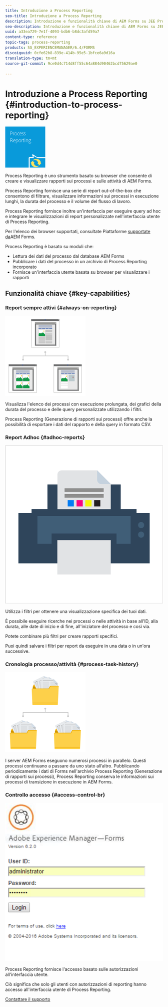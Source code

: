 ```yaml
---
title: Introduzione a Process Reporting
seo-title: Introduzione a Process Reporting
description: Introduzione e funzionalità chiave di AEM Forms su JEE Process Reporting
seo-description: Introduzione e funzionalità chiave di AEM Forms su JEE Process Reporting
uuid: a33ea729-7e1f-4093-bdb6-b8dc3afd59a7
content-type: reference
topic-tags: process-reporting
products: SG_EXPERIENCEMANAGER/6.4/FORMS
discoiquuid: 0cfe62b8-839e-414b-95e5-1bfce6a9d16a
translation-type: tm+mt
source-git-commit: 9ce0d4c714d8ff55c64a884d90462bcd75629ae0

---
```



# Introduzione a Process Reporting {#introduction-to-process-reporting}

![reporting dei processi](assets/process-reporting.png)

Process Reporting è uno strumento basato su browser che consente di creare e visualizzare rapporti sui processi e sulle attività di AEM Forms.

Process Reporting fornisce una serie di report out-of-the-box che consentono di filtrare, visualizzare informazioni sui processi in esecuzione lunghi, la durata del processo e il volume del flusso di lavoro.

Process Reporting fornisce inoltre un&#39;interfaccia per eseguire query ad hoc e integrare le visualizzazioni di report personalizzate nell&#39;interfaccia utente di Process Reporting.

Per l&#39;elenco dei browser supportati, consultate Piattaforme [supportate da](/help/forms/using/aem-forms-jee-supported-platforms.md)AEM Forms.

Process Reporting è basato su moduli che:

* Lettura dei dati del processo dal database AEM Forms
* Pubblicare i dati del processo in un archivio di Process Reporting incorporato
* Fornisce un&#39;interfaccia utente basata su browser per visualizzare i rapporti

## Funzionalità chiave {#key-capabilities}

### Report sempre attivi {#always-on-reporting}

![gestione del sito](assets/site-management.png)

Visualizza l&#39;elenco dei processi con esecuzione prolungata, dei grafici della durata del processo e delle query personalizzate utilizzando i filtri.

Process Reporting (Generazione di rapporti sui processi) offre anche la possibilità di esportare i dati del rapporto e della query in formato CSV.

### Report Adhoc {#adhoc-reports}

![print-and-color](assets/print-&-colour.png)

Utilizza i filtri per ottenere una visualizzazione specifica dei tuoi dati.

È possibile eseguire ricerche nei processi o nelle attività in base all&#39;ID, alla durata, alle date di inizio e di fine, all&#39;iniziatore del processo e così via.

Potete combinare più filtri per creare rapporti specifici.

Puoi quindi salvare i filtri per report da eseguire in una data o in un&#39;ora successive.

### Cronologia processo/attività {#process-task-history}

![gestione dei file](assets/file-management.png)

I server AEM Forms eseguono numerosi processi in parallelo. Questi processi continuano a passare da uno stato all’altro. Pubblicando periodicamente i dati di Forms nell&#39;archivio Process Reporting (Generazione di rapporti sui processi), Process Reporting conserva le informazioni sui processi di transizione in esecuzione in AEM Forms.

### Controllo accesso {#access-control-br}

![senza titolo](assets/untitled.png)

Process Reporting fornisce l&#39;accesso basato sulle autorizzazioni all&#39;interfaccia utente.

Ciò significa che solo gli utenti con autorizzazioni di reporting hanno accesso all&#39;interfaccia utente di Process Reporting.

[Contattare il supporto](https://www.adobe.com/account/sign-in.supportportal.html)
